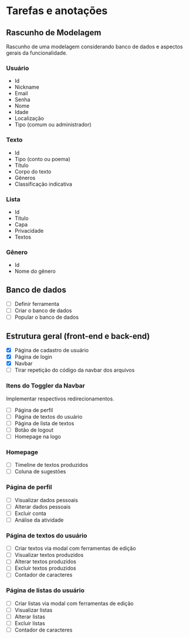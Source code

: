# Tarefas e anotações

## Rascunho de Modelagem

Rascunho de uma modelagem considerando banco de dados e aspectos gerais da funcionalidade.

### Usuário
- Id
- Nickname
- Email
- Senha
- Nome
- Idade
- Localização
- Tipo (comum ou administrador)

### Texto
- Id
- Tipo (conto ou poema)
- Título
- Corpo do texto
- Gêneros
- Classificação indicativa

### Lista
- Id
- Título
- Capa
- Privacidade
- Textos

### Gênero
- Id
- Nome do gênero

## Banco de dados
- [ ] Definir ferramenta
- [ ] Criar o banco de dados
- [ ] Popular o banco de dados
      
## Estrutura geral (front-end e back-end)
- [X] Página de cadastro de usuário
- [X] Página de login
- [X] Navbar
- [ ] Tirar repetição do código da navbar dos arquivos

### Itens do Toggler da Navbar

Implementar respectivos redirecionamentos.

- [ ] Página de perfil
- [ ] Página de textos do usuário
- [ ] Página de lista de textos
- [ ] Botão de logout
- [ ] Homepage na logo

### Homepage
- [ ] Timeline de textos produzidos
- [ ] Coluna de sugestões

### Página de perfil
- [ ] Visualizar dados pessoais
- [ ] Alterar dados pessoais
- [ ] Excluir conta
- [ ] Análise da atividade

### Página de textos do usuário
- [ ] Criar textos via modal com ferramentas de edição
- [ ] Visualizar textos produzidos
- [ ] Alterar textos produzidos
- [ ] Excluir textos produzidos
- [ ] Contador de caracteres

### Página de listas do usuário
- [ ] Criar listas via modal com ferramentas de edição
- [ ] Visualizar listas
- [ ] Alterar listas
- [ ] Excluir listas
- [ ] Contador de caracteres
